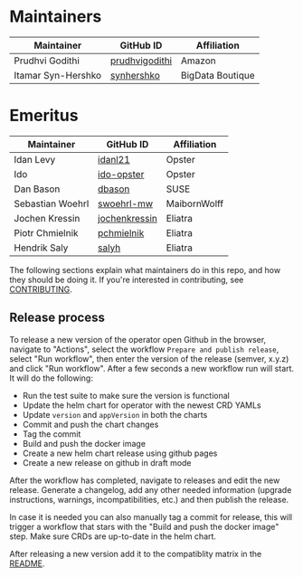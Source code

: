 # Maintainers

| Maintainer | GitHub ID | Affiliation  |
| --------------- | --------- |--------------|
| Prudhvi Godithi | [prudhvigodithi](https://github.com/prudhvigodithi) | Amazon       |
| Itamar Syn-Hershko | [synhershko](https://github.com/synhershko) | BigData Boutique       |

# Emeritus
| Maintainer            | GitHub ID                                               | Affiliation      |
| --------------------- | ------------------------------------------------------- | ---------------- |
| Idan Levy | [idanl21](https://github.com/idanl21) | Opster       |
| Ido | [ido-opster](https://github.com/ido-opster) | Opster       |
| Dan Bason | [dbason](https://github.com/dbason) | SUSE         |
| Sebastian Woehrl | [swoehrl-mw](https://github.com/swoehrl-mw) | MaibornWolff |
| Jochen Kressin | [jochenkressin](https://github.com/jochenkressin) | Eliatra      |
| Piotr Chmielnik | [pchmielnik](https://github.com/pchmielnik) | Eliatra       |
| Hendrik Saly | [salyh](https://github.com/salyh) | Eliatra       |


The following sections explain what maintainers do in this repo, and how they should be doing it. If you're interested in contributing, see [CONTRIBUTING](CONTRIBUTING.md).

## Release process

To release a new version of the operator open Github in the browser, navigate to "Actions", select the workflow `Prepare and publish release`, select "Run workflow", then enter the version of the release (semver, x.y.z) and click "Run workflow". After a few seconds a new workflow run will start. It will do the following:

* Run the test suite to make sure the version is functional
* Update the helm chart for operator with the newest CRD YAMLs
* Update `version` and `appVersion` in both the charts
* Commit and push the chart changes
* Tag the commit
* Build and push the docker image
* Create a new helm chart release using github pages
* Create a new release on github in draft mode

After the workflow has completed, navigate to releases and edit the new release. Generate a changelog, add any other needed information (upgrade instructions, warnings, incompatibilities, etc.) and then publish the release.

In case it is needed you can also manually tag a commit for release, this will trigger a workflow that stars with the "Build and push the docker image" step. Make sure CRDs are up-to-date in the helm chart.

After releasing a new version add it to the compatiblity matrix in the [README](README.md).
